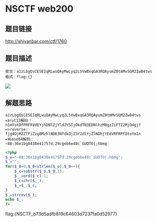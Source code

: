 # NSCTF web200

## 题目链接
http://shiyanbar.com/ctf/1760
## 题目描述
```
密文：a1zLbgQsCESEIqRLwuQAyMwLyq2L5VwBxqGA3RQAyumZ0tmMvSGM2ZwB4tws
格式：flag:{}
```
![](http://www.xianxianlabs.com:80/wp-content/uploads/2018/07/bec2eb49c83464532912b228c31d428b.png)
## 解题思路

```
a1zLbgQsCESEIqRLwuQAyMwLyq2L5VwBxqGA3RQAyumZ0tmMvSGM2ZwB4tws
=》rot13解码：
n1mYotDfPRFRVdEYjhDNlZjYld2Y5IjOkdTN3EDNlhzM0gzZiFTZ2MjO4gjf
=>reverse:
fjg4OjM2ZTFiZzg0MzhlNDE3NTdkOjI5Y2dlYjZlNDhjYEdVRFRPfDtoYm1n
=》base64解码：
~88:36e1bg8438e41757d:29cgeb6e48c`GUDTO|;hbmg
```

```php
<?php
$_o="~88:36e1bg8438e41757d:29cgeb6e48c`GUDTO|;hbmg";
$_="";
for($_0=0;$_0<strlen($_o);$_0++){
    $_c=substr($_o,$_0,1);
    $__=ord($_c)-1;
    $_c=chr($__);
    $_=$_.$_c;
}
$_=strrev($_);
echo $_;
?>
```
flag:{NSCTF_b73d5adfb819c64603d7237fa0d52977}